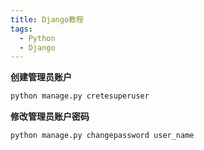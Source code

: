 ```yaml
---
title: Django教程
tags:
  - Python
  - Django
---
```


**创建管理员账户**

```xml
python manage.py cretesuperuser
```

**修改管理员账户密码**
```xml
python manage.py changepassword user_name
```
